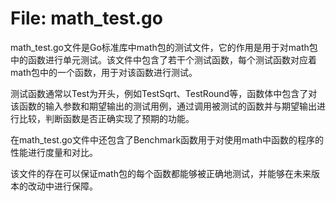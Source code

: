 # File: math_test.go

math_test.go文件是Go标准库中math包的测试文件，它的作用是用于对math包中的函数进行单元测试。该文件中包含了若干个测试函数，每个测试函数对应着math包中的一个函数，用于对该函数进行测试。

测试函数通常以Test为开头，例如TestSqrt、TestRound等，函数体中包含了对该函数的输入参数和期望输出的测试用例，通过调用被测试的函数并与期望输出进行比较，判断函数是否正确实现了预期的功能。

在math_test.go文件中还包含了Benchmark函数用于对使用math中函数的程序的性能进行度量和对比。

该文件的存在可以保证math包的每个函数都能够被正确地测试，并能够在未来版本的改动中进行保障。

